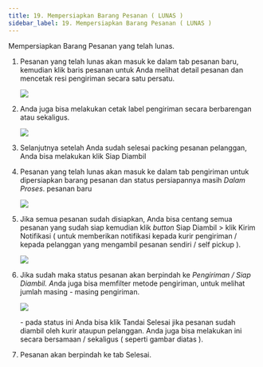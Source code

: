 ```yaml
---
title: 19. Mempersiapkan Barang Pesanan ( LUNAS )
sidebar_label: 19. Mempersiapkan Barang Pesanan ( LUNAS )
---
```

Mempersiapkan Barang Pesanan yang telah lunas.

1. P﻿esanan yang telah lunas akan masuk ke dalam tab pesanan baru, kemudian klik baris pesanan untuk A﻿nda melihat detail pesanan dan m﻿encetak resi pengiriman secara satu persatu. 

   ![](/img/19.-cetak-resi-pada-detail-pesanan.png)
2. A﻿nda juga bisa melakukan cetak label pengiriman secara berbarengan atau sekaligus. 

   ![](/img/19.-cetak-resi-sekaligus.png)
3. S﻿elanjutnya setelah Anda sudah selesai packing pesanan pelanggan, Anda bisa melakukan klik Siap Diambil
4. P﻿esanan yang telah lunas akan masuk ke dalam tab pengiriman untuk dipersiapkan barang pesanan dan status persiapannya masih *Dalam Proses*. pesanan baru

   ![](/img/19.-proses-barang-pesanan.png)
5. J﻿ika semua pesanan sudah disiapkan, Anda bisa centang semua pesanan yang sudah siap kemudian klik *button* Siap Diambil > klik Kirim Notifikasi ( untuk memberikan notifikasi kepada kurir pengiriman / kepada pelanggan yang mengambil pesanan sendiri / self pickup ). 

   ![](/img/19.-konfirmasi-pengambilan-barang-kirim-notifikasi.png)
6. Jika sudah maka status pesanan akan berpindah ke *Pengiriman / Siap Diambil. A*nda juga bisa memfilter metode pengiriman, untuk melihat jumlah masing - masing pengiriman.

   ![](/img/19.-status-persiapan-pesanan.png)

   \-﻿ pada status ini Anda bisa klik Tandai Selesai jika pesanan sudah diambil oleh kurir ataupun pelanggan. Anda juga bisa melakukan ini secara bersamaan / sekaligus ( seperti gambar diatas ).
7. P﻿esanan akan berpindah ke tab Selesai.